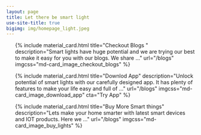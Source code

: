 ```yaml
---
layout: page
title: Let there be smart light
use-site-title: true
bigimg: img/homepage_light.jpeg
---
```


<ul class="md-cards">
{% include material_card.html title="Checkout Blogs " description="Smart lights have huge potential and we are trying our best to make it easy for you with our blogs. We share ..."
 url="/blogs"
imgcss="md-card_image_checkout_blogs"
 %}

 {% include material_card.html title="Downlod App" description="Unlock potential of smart lights with our carefully designed app. It has plenty of features to make your life easy and full of ..."
 url="/blogs"
imgcss="md-card_image_download_app"
cta="Try App"
 %}

 {% include material_card.html title="Buy More Smart things" description="Lets make your home smarter with latest smart devices and IOT products. Here we ..."
 url="/blogs"
imgcss="md-card_image_buy_lights"
 %}

</ul>